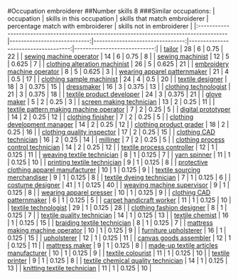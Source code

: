 #Occupation embroiderer
##Number skills 8
###Similar occupations:
| occupation                                                                              |   skills in this occupation |   skills that match embroiderer |   percentage match with embroiderer |   skills not in embroiderer |
|:----------------------------------------------------------------------------------------|----------------------------:|--------------------------------:|------------------------------------:|----------------------------:|
| [tailor](tailor.md)                                                                     |                          28 |                               6 |                               0.75  |                          22 |
| [sewing machine operator](sewing_machine_operator.md)                                   |                          14 |                               6 |                               0.75  |                           8 |
| [sewing machinist](sewing_machinist.md)                                                 |                          12 |                               5 |                               0.625 |                           7 |
| [clothing alteration machinist](clothing_alteration_machinist.md)                       |                          26 |                               5 |                               0.625 |                          21 |
| [embroidery machine operator](embroidery_machine_operator.md)                           |                           8 |                               5 |                               0.625 |                           3 |
| [wearing apparel patternmaker](wearing_apparel_patternmaker.md)                         |                          21 |                               4 |                               0.5   |                          17 |
| [clothing sample machinist](clothing_sample_machinist.md)                               |                          24 |                               4 |                               0.5   |                          20 |
| [textile designer](textile_designer.md)                                                 |                          18 |                               3 |                               0.375 |                          15 |
| [dressmaker](dressmaker.md)                                                             |                          16 |                               3 |                               0.375 |                          13 |
| [clothing technologist](clothing_technologist.md)                                       |                          21 |                               3 |                               0.375 |                          18 |
| [textile product developer](textile_product_developer.md)                               |                          24 |                               3 |                               0.375 |                          21 |
| [glove maker](glove_maker.md)                                                           |                           5 |                               2 |                               0.25  |                           3 |
| [screen making technician](screen_making_technician.md)                                 |                          13 |                               2 |                               0.25  |                          11 |
| [textile pattern making machine operator](textile_pattern_making_machine_operator.md)   |                           7 |                               2 |                               0.25  |                           5 |
| [digital prototyper](digital_prototyper.md)                                             |                          14 |                               2 |                               0.25  |                          12 |
| [clothing finisher](clothing_finisher.md)                                               |                           7 |                               2 |                               0.25  |                           5 |
| [clothing development manager](clothing_development_manager.md)                         |                          14 |                               2 |                               0.25  |                          12 |
| [clothing product grader](clothing_product_grader.md)                                   |                          18 |                               2 |                               0.25  |                          16 |
| [clothing quality inspector](clothing_quality_inspector.md)                             |                          17 |                               2 |                               0.25  |                          15 |
| [clothing CAD technician](clothing_CAD_technician.md)                                   |                          16 |                               2 |                               0.25  |                          14 |
| [milliner](milliner.md)                                                                 |                           7 |                               2 |                               0.25  |                           5 |
| [clothing process control technician](clothing_process_control_technician.md)           |                          14 |                               2 |                               0.25  |                          12 |
| [textile process controller](textile_process_controller.md)                             |                          12 |                               1 |                               0.125 |                          11 |
| [weaving textile technician](weaving_textile_technician.md)                             |                           8 |                               1 |                               0.125 |                           7 |
| [yarn spinner](yarn_spinner.md)                                                         |                          11 |                               1 |                               0.125 |                          10 |
| [printing textile technician](printing_textile_technician.md)                           |                           9 |                               1 |                               0.125 |                           8 |
| [protective clothing apparel manufacturer](protective_clothing_apparel_manufacturer.md) |                          10 |                               1 |                               0.125 |                           9 |
| [textile sourcing merchandiser](textile_sourcing_merchandiser.md)                       |                           9 |                               1 |                               0.125 |                           8 |
| [textile dyeing technician](textile_dyeing_technician.md)                               |                           7 |                               1 |                               0.125 |                           6 |
| [costume designer](costume_designer.md)                                                 |                          41 |                               1 |                               0.125 |                          40 |
| [weaving machine supervisor](weaving_machine_supervisor.md)                             |                           9 |                               1 |                               0.125 |                           8 |
| [wearing apparel presser](wearing_apparel_presser.md)                                   |                          10 |                               1 |                               0.125 |                           9 |
| [clothing CAD patternmaker](clothing_CAD_patternmaker.md)                               |                           6 |                               1 |                               0.125 |                           5 |
| [carpet handicraft worker](carpet_handicraft_worker.md)                                 |                          11 |                               1 |                               0.125 |                          10 |
| [textile technologist](textile_technologist.md)                                         |                          29 |                               1 |                               0.125 |                          28 |
| [clothing fashion designer](clothing_fashion_designer.md)                               |                           8 |                               1 |                               0.125 |                           7 |
| [textile quality technician](textile_quality_technician.md)                             |                          14 |                               1 |                               0.125 |                          13 |
| [textile chemist](textile_chemist.md)                                                   |                          16 |                               1 |                               0.125 |                          15 |
| [braiding textile technician](braiding_textile_technician.md)                           |                           8 |                               1 |                               0.125 |                           7 |
| [mattress making machine operator](mattress_making_machine_operator.md)                 |                          10 |                               1 |                               0.125 |                           9 |
| [furniture upholsterer](furniture_upholsterer.md)                                       |                          16 |                               1 |                               0.125 |                          15 |
| [upholsterer](upholsterer.md)                                                           |                          12 |                               1 |                               0.125 |                          11 |
| [canvas goods assembler](canvas_goods_assembler.md)                                     |                          12 |                               1 |                               0.125 |                          11 |
| [mattress maker](mattress_maker.md)                                                     |                           9 |                               1 |                               0.125 |                           8 |
| [made-up textile articles manufacturer](made-up_textile_articles_manufacturer.md)       |                          10 |                               1 |                               0.125 |                           9 |
| [textile colourist](textile_colourist.md)                                               |                          11 |                               1 |                               0.125 |                          10 |
| [textile printer](textile_printer.md)                                                   |                           9 |                               1 |                               0.125 |                           8 |
| [textile chemical quality technician](textile_chemical_quality_technician.md)           |                          14 |                               1 |                               0.125 |                          13 |
| [knitting textile technician](knitting_textile_technician.md)                           |                          11 |                               1 |                               0.125 |                          10 |
